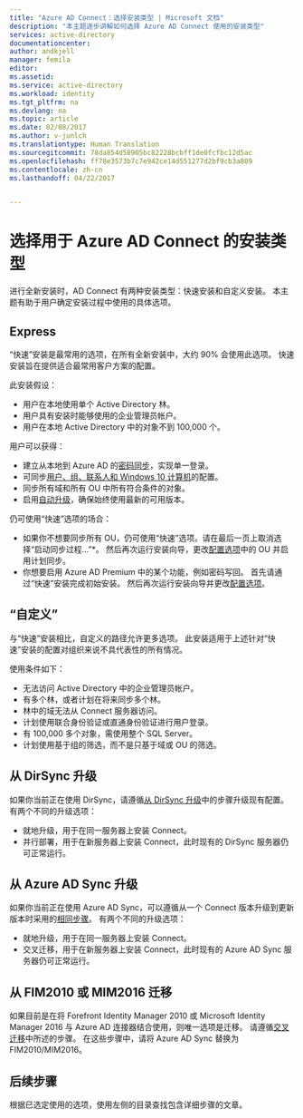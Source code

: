 ```yaml
---
title: "Azure AD Connect：选择安装类型 | Microsoft 文档"
description: "本主题逐步讲解如何选择 Azure AD Connect 使用的安装类型"
services: active-directory
documentationcenter: 
author: andkjell
manager: femila
editor: 
ms.assetid: 
ms.service: active-directory
ms.workload: identity
ms.tgt_pltfrm: na
ms.devlang: na
ms.topic: article
ms.date: 02/08/2017
ms.author: v-junlch
ms.translationtype: Human Translation
ms.sourcegitcommit: 78da854d58905bc82228bcbff1de0fcfbc12d5ac
ms.openlocfilehash: ff78e3573b7c7e942ce14d551277d2bf9cb3a809
ms.contentlocale: zh-cn
ms.lasthandoff: 04/22/2017


---
```

# <a name="select-which-installation-type-to-use-for-azure-ad-connect"></a>选择用于 Azure AD Connect 的安装类型
进行全新安装时，AD Connect 有两种安装类型：快速安装和自定义安装。 本主题有助于用户确定安装过程中使用的具体选项。

## <a name="express"></a>Express
“快速”安装是最常用的选项，在所有全新安装中，大约 90% 会使用此选项。 快速安装旨在提供适合最常用客户方案的配置。

此安装假设：

- 用户在本地使用单个 Active Directory 林。
- 用户具有安装时能够使用的企业管理员帐户。
- 用户在本地 Active Directory 中的对象不到 100,000 个。

用户可以获得：

- 建立从本地到 Azure AD 的[密码同步](active-directory-aadconnectsync-implement-password-synchronization.md)，实现单一登录。
- 可同步[用户、组、联系人和 Windows 10 计算机](active-directory-aadconnectsync-understanding-default-configuration.md)的配置。
- 同步所有域和所有 OU 中所有符合条件的对象。
- 启用[自动升级](active-directory-aadconnect-feature-automatic-upgrade.md)，确保始终使用最新的可用版本。

仍可使用“快速”选项的场合：

- 如果你不想要同步所有 OU，仍可使用“快速”选项。请在最后一页上取消选择“启动同步过程...”*。 然后再次运行安装向导，更改[配置选项](active-directory-aadconnectsync-installation-wizard.md#customize-synchronization-options)中的 OU 并启用计划同步。
- 你想要启用 Azure AD Premium 中的某个功能，例如密码写回。 首先请通过“快速”安装完成初始安装。 然后再次运行安装向导并更改[配置选项](active-directory-aadconnectsync-installation-wizard.md#customize-synchronization-options)。

## <a name="custom"></a>“自定义”
与“快速”安装相比，自定义的路径允许更多选项。 此安装适用于上述针对“快速”安装的配置对组织来说不具代表性的所有情况。

使用条件如下：

- 无法访问 Active Directory 中的企业管理员帐户。
- 有多个林，或者计划在将来同步多个林。
- 林中的域无法从 Connect 服务器访问。
- 计划使用联合身份验证或直通身份验证进行用户登录。
- 有 100,000 多个对象，需使用整个 SQL Server。
- 计划使用基于组的筛选，而不是只基于域或 OU 的筛选。

## <a name="upgrade-from-dirsync"></a>从 DirSync 升级
如果你当前正在使用 DirSync，请遵循[从 DirSync 升级](active-directory-aadconnect-dirsync-upgrade-get-started.md)中的步骤升级现有配置。 有两个不同的升级选项：

- 就地升级，用于在同一服务器上安装 Connect。
- 并行部署，用于在新服务器上安装 Connect，此时现有的 DirSync 服务器仍可正常运行。

## <a name="upgrade-from-azure-ad-sync"></a>从 Azure AD Sync 升级
如果你当前正在使用 Azure AD Sync，可以遵循从一个 Connect 版本升级到更新版本时采用的[相同步骤](active-directory-aadconnect-upgrade-previous-version.md)。 有两个不同的升级选项：

- 就地升级，用于在同一服务器上安装 Connect。
- 交叉迁移，用于在新服务器上安装 Connect，此时现有的 Azure AD Sync 服务器仍可正常运行。

## <a name="migrate-from-fim2010-or-mim2016"></a>从 FIM2010 或 MIM2016 迁移
如果目前是在将 Forefront Identity Manager 2010 或 Microsoft Identity Manager 2016 与 Azure AD 连接器结合使用，则唯一选项是迁移。 请遵循[交叉迁移](active-directory-aadconnect-upgrade-previous-version.md#swing-migration)中所述的步骤。 在这些步骤中，请将 Azure AD Sync 替换为 FIM2010/MIM2016。

## <a name="next-steps"></a>后续步骤
根据已选定使用的选项，使用左侧的目录查找包含详细步骤的文章。


